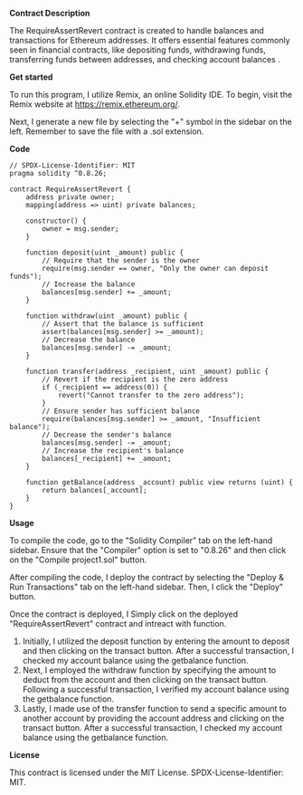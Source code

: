 **Contract Description**

The RequireAssertRevert contract is created to handle balances and transactions for Ethereum addresses. It offers essential features commonly seen in financial contracts, like depositing funds, withdrawing funds, transferring funds between addresses, and checking account balances
.

**Get started**

To run this program, I utilize Remix, an online Solidity IDE. To begin, visit the Remix website at https://remix.ethereum.org/. 

Next, I generate a new file by selecting the "+" symbol in the sidebar on the left. Remember to save the file with a .sol extension.

**Code**
```
// SPDX-License-Identifier: MIT
pragma solidity ^0.8.26;

contract RequireAssertRevert {
    address private owner;
    mapping(address => uint) private balances;

    constructor() {
        owner = msg.sender;
    }

    function deposit(uint _amount) public {
        // Require that the sender is the owner
        require(msg.sender == owner, "Only the owner can deposit funds");
        // Increase the balance
        balances[msg.sender] += _amount;
    }

    function withdraw(uint _amount) public {
        // Assert that the balance is sufficient
        assert(balances[msg.sender] >= _amount);
        // Decrease the balance
        balances[msg.sender] -= _amount;
    }

    function transfer(address _recipient, uint _amount) public {
        // Revert if the recipient is the zero address
        if (_recipient == address(0)) {
            revert("Cannot transfer to the zero address");
        }
        // Ensure sender has sufficient balance
        require(balances[msg.sender] >= _amount, "Insufficient balance");
        // Decrease the sender's balance
        balances[msg.sender] -= _amount;
        // Increase the recipient's balance
        balances[_recipient] += _amount;
    }

    function getBalance(address _account) public view returns (uint) {
        return balances[_account];
    }
}
```
**Usage**

To compile the code, go to the "Solidity Compiler" tab on the left-hand sidebar. Ensure that the "Compiler" option is set to "0.8.26" and then click on the "Compile project1.sol" button.

After compiling the code, I deploy the contract by selecting the "Deploy & Run Transactions" tab on the left-hand sidebar. Then, I click the "Deploy" button.

Once the contract is deployed, I Simply click on the deployed  "RequireAssertRevert" contract and intreact with function.

1. Initially, I utilized the deposit function by entering the amount to deposit and then clicking on the transact button. After a successful transaction, I checked my account balance using the getbalance function.
2. Next, I employed the withdraw function by specifying the amount to deduct from the account and then clicking on the transact button. Following a successful transaction, I verified my account balance using the getbalance function.
3. Lastly, I made use of the transfer function to send a specific amount to another account by providing the account address and clicking on the transact button. After a successful transaction, I checked my account balance using the getbalance function.

 **License**
 
 This contract is licensed under the MIT License. SPDX-License-Identifier: MIT.
